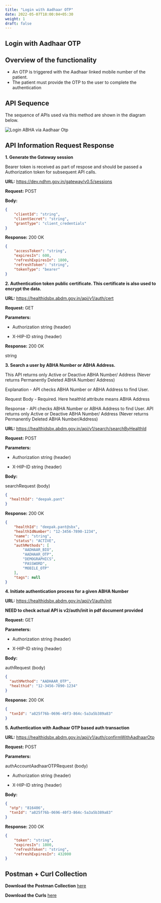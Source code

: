 ```yaml
---
title: "Login with Aadhaar OTP"
date: 2022-05-07T18:00:04+05:30
weight: 1
draft: false
---
```


## Login with Aadhaar OTP

## Overview of the functionality 

- An OTP is triggered with the Aadhaar linked mobile number of the patient. 
- The patient must provide the OTP to the user to complete the authentication


## API Sequence 

The sequence of APIs used via this method are shown in the diagram below.

![Login ABHA via Aadhaar Otp](/abdm-docs/img/Login_With_ABHA.png)



## API Information Request Response 


**1. Generate the Gateway session**

Bearer token is received as part of respose and should be passed a Authorization token for subsequent API calls.

**URL:** https://dev.ndhm.gov.in/gateway/v0.5/sessions

**Request:** POST  

**Body:**

```json
{
    "clientId": "string",
    "clientSecret": "string",
    "grantType": "client_credentials"
}
```

**Response:** 200  OK

```json
{
    "accessToken": "string",
    "expiresIn": 600,
    "refreshExpiresIn": 1800,
    "refreshToken": "string",
    "tokenType": "bearer"
}
```



**2. Authentication token public certificate. This certificate is also used to encrypt the data.**

**URL:** https://healthidsbx.abdm.gov.in/api/v1/auth/cert

**Request:** GET  

**Parameters:**

- Authorization
string (header)

- X-HIP-ID
string (header)


**Response:** 200  OK

string



**3. Search a user by ABHA Number or ABHA Address.**

This API returns only Active or Deactive ABHA Number/ Address (Never returns Permanently Deleted ABHA Number/ Address)

Explanation - API checks ABHA Number or ABHA Address to find User.

Request Body - Required. Here healthId attribute means ABHA Address

Response - API checks ABHA Number or ABHA Address to find User. API returns only Active or Deactive ABHA Number/ Address (Never returns Permanently Deleted ABHA Number/Address)

**URL:** https://healthidsbx.abdm.gov.in/api/v1/search/searchByHealthId

**Request:** POST  

**Parameters:**

- Authorization string (header)

- X-HIP-ID  string (header)


**Body:**

searchRequest (body)

```json
{
  "healthId": "deepak.pant"
}
```

**Response:** 200  OK

```json
{
    "healthId": "deepak.pant@sbx",
    "healthIdNumber": "12-3456-7890-1234",
    "name": "string",
    "status": "ACTIVE",
    "authMethods": [
        "AADHAAR_BIO",
        "AADHAAR_OTP",
        "DEMOGRAPHICS",
        "PASSWORD",
        "MOBILE_OTP"
    ],
    "tags": null
}
```



**4. Initiate authentication process for a given ABHA Number**

**URL:** https://healthidsbx.abdm.gov.in/api/v1/auth/init

**NEED to check actual API is v2/auth/init in pdf document provided**

**Request:** GET  

**Parameters:**

- Authorization string (header)

- X-HIP-ID  string (header)


**Body:**

authRequest  (body)

```json
{
  "authMethod": "AADHAAR_OTP",
  "healthid": "12-3456-7890-1234"
}
```

**Response:** 200  OK

```json
{
  "txnId": "a825f76b-0696-40f3-864c-5a3a5b389a83"
}
```



**5. Authentication with Aadhaar OTP based auth transaction**

**URL:** https://healthidsbx.abdm.gov.in/api/v1/auth/confirmWithAadhaarOtp

**Request:** POST  

**Parameters:**

authAccountAadhaarOTPRequest  (body)

- Authorization  string (header)

- X-HIP-ID  string (header)


**Body:**

```json
{
  "otp": "816406",
  "txnId": "a825f76b-0696-40f3-864c-5a3a5b389a83"
}
```

**Response:** 200  OK

```json
{
    "token": "string",
    "expiresIn": 1800,
    "refreshToken": "string",
    "refreshExpiresIn": 432000
}
```



## Postman + Curl Collection 

**Download the Postman Collection** [here](/abdm-docs/Postman/)

**Download the Curls** [here](/abdm-docs/Curls/)



